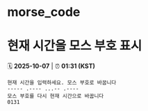 # morse_code
# 현재 시간을 모스 부호 표시
<!-- MORSE_TIME_START -->
🗓️ **2025-10-07** | ⏰ **01:31 (KST)**

```
현재 시간을 입력하세요. 모스 부호로 바꿉니다
----- .---- ...-- .----
모스 부호를 다시 현재 시간으로 바꿉니다
0131
```
<!-- MORSE_TIME_END -->
